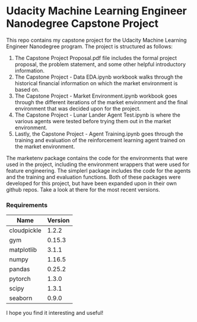 # Udacity Machine Learning Engineer Nanodegree Capstone Project
This repo contains my capstone project for the Udacity Machine Learning Engineer Nanodegree program. The project is structured as follows:

1. The Capstone Project Proposal.pdf file includes the formal project proposal, the problem statement, and some other helpful introductory information.
2. The Capstone Project - Data EDA.ipynb workbook walks through the historical financial information on which the market environment is based on.
3. The Capstone Project - Market Environment.ipynb workbook goes through the different iterations of the market environment and the final environment that was decided upon for the project.
4. The Capstone Project - Lunar Lander Agent Test.ipynb is where the various agents were tested before trying them out in the market environment.
5. Lastly, the Capstone Project - Agent Training.ipynb goes through the training and evaluation of the reinforcement learning agent trained on the market environment.

The marketenv package contains the code for the environments that were used in the project, including the environment wrappers that were used for feature engineering. The simplerl package includes the code for the agents and the training and evaluation functions. Both of these packages were developed for this project, but have been expanded upon in their own github repos. Take a look at there for the most recent versions.

### Requirements

|Name                     | Version |
|-------------------------|---------| 
|cloudpickle              | 1.2.2   |
|gym                      | 0.15.3  |
|matplotlib               | 3.1.1   |
|numpy                    | 1.16.5  |
|pandas                   | 0.25.2  |
|pytorch                  | 1.3.0   |
|scipy                    | 1.3.1   |
|seaborn                  | 0.9.0   |

I hope you find it interesting and useful!
